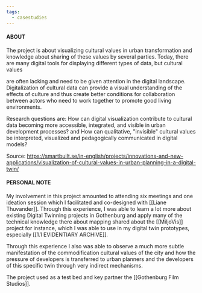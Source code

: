 ```yaml
---
tags:
  - casestudies
---
```


#### ABOUT
The project is about visualizing cultural values in urban transformation and knowledge about sharing of these values by several parties. Today, there are many digital tools for displaying different types of data, but cultural values

are often lacking and need to be given attention in the digital landscape.  
Digitalization of cultural data can provide a visual understanding of the effects of culture and thus create better conditions for collaboration between actors who need to work together to promote good living environments.

Research questions are: How can digital visualization contribute to cultural  
data becoming more accessible, integrated, and visible in urban development processes? and How can qualitative, "invisible" cultural values be interpreted, visualized and pedagogically communicated in digital  
models?

Source: https://smartbuilt.se/in-english/projects/innovations-and-new-applications/visualization-of-cultural-values-in-urban-planning-in-a-digital-twin/


#### PERSONAL NOTE
My involvement in this project amounted to attending six meetings and one ideation session which I facilitated and co-designed with [[Liane Thuvander]]. Through this experience, I was able to learn a lot more about existing Digital Twinning projects in Gothenburg and apply many of the technical knowledge there about mapping shared about the [[MiljoVis]] project for instance, which I was able to use in my digital twin prototypes, especially [[1.1 EVIDENTIARY ARCHIVE]].

Through this experience I also was able to observe a much more subtle manifestation of the commodification cultural values of the city and how the pressure of developers is transferred to urban planners and the developers of this specific twin through very indirect mechanisms.

The project used as a test bed and key partner the [[Gothenburg Film Studios]].